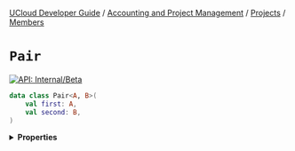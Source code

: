 [UCloud Developer Guide](/docs/developer-guide/README.md) / [Accounting and Project Management](/docs/developer-guide/accounting-and-projects/README.md) / [Projects](/docs/developer-guide/accounting-and-projects/projects/README.md) / [Members](/docs/developer-guide/accounting-and-projects/projects/members.md)

# `Pair`


[![API: Internal/Beta](https://img.shields.io/static/v1?label=API&message=Internal/Beta&color=red&style=flat-square)](/docs/developer-guide/core/api-conventions.md)



```kotlin
data class Pair<A, B>(
    val first: A,
    val second: B,
)
```

<details>
<summary>
<b>Properties</b>
</summary>

<details>
<summary>
<code>first</code>: <code><code>A</code></code>
</summary>





</details>

<details>
<summary>
<code>second</code>: <code><code>B</code></code>
</summary>





</details>



</details>


